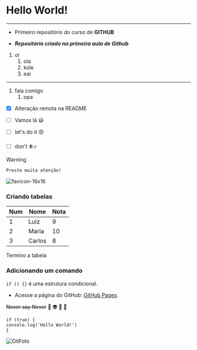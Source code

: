 # Hello World!
***
 * Primeiro repositório do curso de **GITHUB**

 * ***Repositório criado na primeira aula de Github***

1. oi
   1. ola
   3. kole
   4. eai
  ---
  
1. fala comigo
   1. opa

- [x] Alteração remota na README

- [ ] Vamos lá :smiley:
- [ ] let's do it 😞
- [ ] don't ⛹️‍♂️

> [!WARNING]
    Preste muita atenção!
 ![favicon-16x16](https://github.com/user-attachments/assets/4b5552cf-50e3-4597-b668-cd5956758909)


 ### Criando tabelas
Num | Nome | Nota
--- | --- | ---
1 | Luiz | 9
2 | Maria | 10
3 | Carlos | 8

Termino a tabela

### Adicionando um comando
`if () {}` é uma estrutura condicional.


 * Acesse a página do GitHub: [GitHub Pages](https://pages.github.com/).
  
 ~~Never say Never~~ 🖖 👽 🥇 🚀

 ```
if (true) {
console.log('Hello World!')
}
```
![GitFoto](https://myoctocat.com/assets/images/base-octocat.svg)



